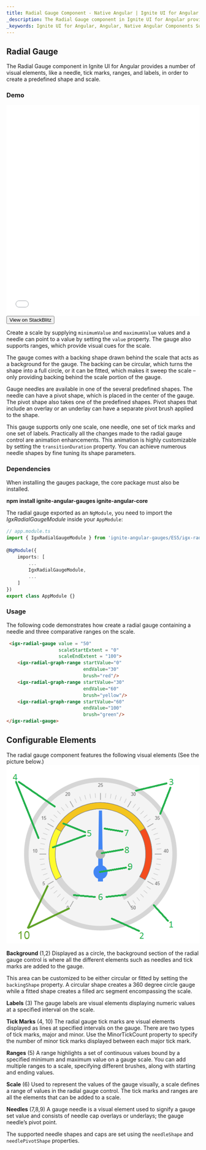 ```yaml
---
title: Radial Gauge Component - Native Angular | Ignite UI for Angular 
_description: The Radial Gauge component in Ignite UI for Angular provides a number of visual elements, like a needle, tick marks, ranges, and labels, in order to create a predefined shape and scale.  
_keywords: Ignite UI for Angular, Angular, Native Angular Components Suite, Native Angular Controls, Native Angular Components, Native Angular Components Library, Angular Chart, Angular Data Grid, Angular Chart Control, Angular Grid Component, Angular radial gauge component, Angular radial gauge  
---
```

## Radial Gauge

The Radial Gauge component in Ignite UI for Angular provides a number of visual elements, like a needle, tick marks, ranges, and labels, in order to create a predefined shape and scale. 

### Demo

<div class="sample-container" style="height: 550px">
    <iframe id="radial-gauge-sample-iframe" src='{environment:demosBaseUrl}/radial-gauge-sample' width="100%" height="100%" seamless frameBorder="0" onload="onSampleIframeContentLoaded(this);"></iframe>
</div>
<div>
    <button data-localize="stackblitz" class="stackblitz-btn"   data-iframe-id="radial-gauge-sample-iframe" data-demos-base-url="{environment:demosBaseUrl}">View on StackBlitz
    </button>
</div>

<div class="divider--half"></div>

Create a scale by supplying `minimumValue` and `maximumValue` values and a needle can point to a value by setting the `value` property. The gauge also supports ranges, which provide visual cues for the scale.

The gauge comes with a backing shape drawn behind the scale that acts as a background for the gauge. The backing can be circular, which turns the shape into a full circle, or it can be fitted, which makes it sweep the scale – only providing backing behind the scale portion of the gauge.

Gauge needles are available in one of the several predefined shapes. The needle can have a pivot shape, which is placed in the center of the gauge. The pivot shape also takes one of the predefined shapes. Pivot shapes that include an overlay or an underlay can have a separate pivot brush applied to the shape. 

This gauge supports only one scale, one needle, one set of tick marks and one set of labels. Practically all the changes made to the radial gauge control are animation enhancements. This animation is highly customizable by setting the `transitionDuration` property. You can achieve numerous needle shapes by fine tuning its shape parameters.

### Dependencies
When installing the gauges package, the core package must also be installed.

**npm install ignite-angular-gauges ignite-angular-core**

The radial gauge exported as an `NgModule`, you need to import the _IgxRadialGaugeModule_ inside your `AppModule`:

```typescript
// app.module.ts
import { IgxRadialGaugeModule } from 'ignite-angular-gauges/ES5/igx-radial-gauge-module';

@NgModule({
    imports: [
        ...
        IgxRadialGaugeModule,
        ...
    ]
})
export class AppModule {}
```

<div class="divider--half"></div>

### Usage

The following code demonstrates how create a radial gauge containing a needle and three comparative ranges on the scale.

```html
 <igx-radial-gauge value = "50"
                   scaleStartExtent = "0"
                   scaleEndExtent = "100">
    <igx-radial-graph-range startValue="0"
                            endValue="30"
                            brush="red"/>
    <igx-radial-graph-range startValue="30"
                            endValue="60"
                            brush="yellow"/>
    <igx-radial-graph-range startValue="60"
                            endValue="100"
                            brush="green"/>
</igx-radial-gauge>
```

<div class="divider--half"></div>

## Configurable Elements 
The radial gauge component features the following visual elements (See the picture below.)
![](../images/Radial_Gauge_2.png)

**Background** (1,2)
Displayed as a circle, the background section of the radial gauge control is where all the different elements such as needles and tick marks are added to the gauge.

This area can be customized to be either circular or fitted by setting the `backingShape` property. A circular shape creates a 360 degree circle gauge while a fitted shape creates a filled arc segment encompassing the scale.

**Labels** (3)
The gauge labels are visual elements displaying numeric values at a specified interval on the scale.

**Tick Marks** (4, 10)
The radial gauge tick marks are visual elements displayed as lines at specified intervals on the gauge.
There are two types of tick marks, major and minor. Use the MinorTickCount property to specify the number of minor tick marks displayed between each major tick mark.

**Ranges** (5)
A range highlights a set of continuous values bound by a specified minimum and maximum value on a gauge scale. You can add multiple ranges to a scale, specifying different brushes, along with starting and ending values. 

**Scale** (6)
Used to represent the values of the gauge visually, a scale defines a range of values in the radial gauge control. The tick marks and ranges are all the elements that can be added to a scale.

**Needles** (7,8,9)
A gauge needle is a visual element used to signify a gauge set value and consists of needle cap overlays or underlays; the gauge needle’s pivot point.

The supported needle shapes and caps are set using the `needleShape` and `needlePivotShape` properties. 








